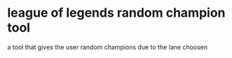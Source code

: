 # league of legends random champion tool

a tool that gives the user random champions due to the lane choosen
